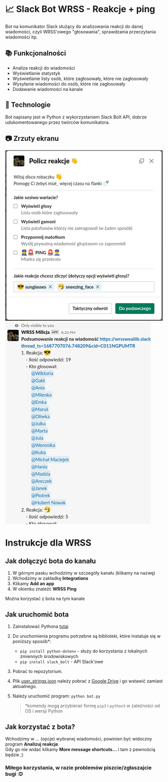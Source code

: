 # 📈 Slack Bot WRSS - Reakcje + ping

Bot na komunikator Slack służący do analizowania reakcji do danej wiadomości, czyli WRSS'owego "głosowania", sprawdzania przeczytania wiadomości itp.

## 📚 Funkcjonalności

-   Analiza reakcji do wiadomości
-   Wyświetlanie statystyk
-   Wyświetlanie listy osób, które zagłosowały, które nie zagłosowały
-   Wysyłanie wiadomości do osób, które nie zagłosowały
-   Dodawanie wiadomości na kanale

## 📑 Technologie

Bot napisany jest w Python z wykorzystaniem Slack Bolt API, dobrze udukomentowanego przez twórców komunikatora.

## 📷 Zrzuty ekranu

![Główne okienko aplikacji](./imgs/main.png) ![Policzone reakcje](./imgs/reacted.png)

# Instrukcje dla WRSS

## Jak dołączyć bota do kanału

1. W górnym pasku wchodzimy w szczegóły kanału (klikamy na nazwę)
2. Wchodzimy w zakładkę **Integrations**
3. Klikamy **Add an app**
4. W okienku znaleźć **WRSS Ping**

Można korzystać z bota na tym kanale

## Jak uruchomić bota

1. Zainstalować Pythona [tutaj](https://www.python.org/downloads/)
2. Do uruchomienia programu potrzebne są biblioteki, które instaluje się w poniższy sposób\*:
    - `pip install python-dotenv` - służy do korzystania z lokalnych zmiennych środowiskowych
    - `pip install slack_bolt` - API Slack'owe
3. Pobrać to repozytorium.
4. Plik [user_strings.json](./assets/strings/user_strings.json) należy pobrać z [Google Drive](https://drive.google.com/file/d/10sCH1o3yOFmY9WHaP5jsAqAMbCgYATo8/view?usp=sharing) i go wstawić zamiast aktualnego.
5. Należy uruchomić program: `python bot.py`

    > \*komendy mogą przybierać formę `pip3` i `python3` w zależności od OS i wersji Python

## Jak korzystać z bota?

Wchodzimy w ... (opcje) wybranej wiadomości, powinien być widoczny program **Analizuj reakcje**.  
 Gdy go nie widać klikamy **More message shortcuts...** i tam z pewnością będzie ;)

### Miłego korzystania, w razie problemów piszcie/zgłaszajcie bugi :D
